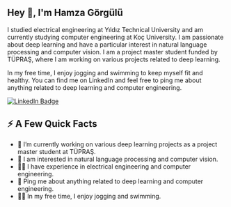 <h2>Hey 👋, I'm Hamza Görgülü</h2>
<p>I studied electrical engineering at Yıldız Technical University and am currently studying computer engineering at Koç University. I am passionate about deep learning and have a particular interest in natural language processing and computer vision. I am a project master student funded by TÜPRAŞ, where I am working on various projects related to deep learning.</p>
<p>In my free time, I enjoy jogging and swimming to keep myself fit and healthy. You can find me on LinkedIn and feel free to ping me about anything related to deep learning and computer engineering.</p>

<p><a href="https://www.linkedin.com/in/hamzagorgulu"><img src="https://img.shields.io/badge/-@hamzagorgulu-0077B5?style=flat-square&amp;labelColor=0077B5&amp;logo=LinkedIn&amp;link=https://www.linkedin.com/in/hamzagorgulu/" alt="LinkedIn Badge"></a></p>

<h2>⚡️ A Few Quick Facts</h2>
<ul>
<li>🔭 I’m currently working on various deep learning projects as a project master student at TÜPRAŞ.</li>
<li>🧐 I am interested in natural language processing and computer vision.</li>
<li>👨‍💻 I have experience in electrical engineering and computer engineering.</li>
<li>💬 Ping me about anything related to deep learning and computer engineering.</li>
<li>🏃‍♂️ In my free time, I enjoy jogging and swimming.</li>
</ul>
